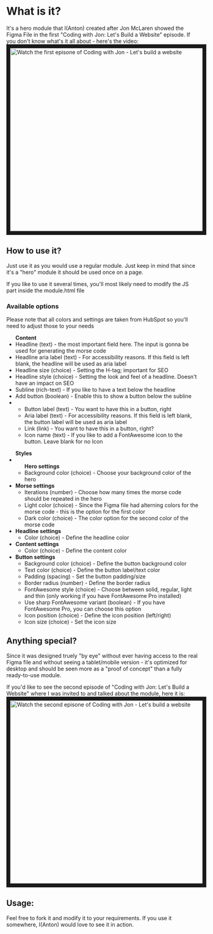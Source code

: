 <h1>What is it?</h1>
It's a hero module that I(Anton) created after Jon McLaren showed the Figma File in the first "Coding with Jon: Let's Build a Website" episode. If you don't know what's it all about - here's the video:<br>
<a href="http://www.youtube.com/watch?feature=player_embedded&v=tbQ0EkAXrm8" target="_blank"><img src="http://img.youtube.com/vi/tbQ0EkAXrm8/0.jpg" alt="Watch the first episone of Coding with Jon - Let's build a website" width="640" height="480" border="10" /></a>

<h2>How to use it?</h2>
<p>Just use it as you would use a regular module. Just keep in mind that since it's a "hero" module it should be used once on a page.</p>
<p>If you like to use it several times, you'll most likely need to modify the JS part inside the module.html file</p>

<h3>Available options</h3>
<p>Please note that all colors and settings are taken from HubSpot so you'll need to adjust those to your needs</p>
<ul><strong>Content</strong>
  <li>Headline (text) - the most important field here. The input is gonna be used for generating the morse code</li>
  <li>Headline aria label (text) - For accessibility reasons. If this field is left blank, the headline will be used as aria label</li>
  <li>Headline size (choice) - Setting the H-tag; important for SEO</li>
  <li>Headline style (choice) - Setting the look and feel of a headline. Doesn't have an impact on SEO</li>
  <li>Subline (rich-text) - If you like to have a text below the headline</li>
  <li>Add button (boolean) - Enable this to show a button below the subline</li>
  <li>
    <ul>
      <li>Button label (text) - You want to have this in a button, right</li>
      <li>Aria label (text) - For accessibility reasons. If this field is left blank, the button label will be used as aria label</li>
      <li>Link (link) - You want to have this in a button, right?</li>
      <li>Icon name (text) - If you like to add a FontAwesome icon to the button. Leave blank for no Icon</li>
    </ul>
  </li>
</ul>
<ul><strong>Styles</strong>
  <li>
    <ul><strong>Hero settings</strong>
      <li>Background color (choice) - Choose your background color of the hero</li>
    </ul>
  </li>
  <li><strong>Morse settings</strong>
    <ul>
      <li>Iterations (number) - Choose how many times the morse code should be repeated in the hero</li>
      <li>Light color (choice) - Since the Figma file had alterning colors for the morse code - this is the option for the first color</li>
      <li>Dark color (choice) - The color option for the second color of the morse code</li>
    </ul>
  </li>
  <li><strong>Headline settings</strong>
    <ul>
      <li>Color (choice) - Define the headline color</li>
    </ul>
  </li>
  <li><strong>Content settings</strong>
    <ul>
      <li>Color (choice) - Define the content color</li>
    </ul>
  </li>
  <li><strong>Button settings</strong>
    <ul>
      <li>Background color (choice) - Define the button background color</li>
      <li>Text color (choice) - Define the button label/text color</li>
      <li>Padding (spacing) - Set the button padding/size</li>
      <li>Border radius (number) - Define the border radius</li>
      <li>FontAwesome style (choice) - Choose between solid, regular, light and thin (only working if you have FontAwesome Pro installed)</li>
      <li>Use sharp FontAwesome variant (boolean) - If you have FontAwesome Pro, you can choose this option</li>
      <li>Icon position (choice) - Define the icon position (left/right)</li>
      <li>Icon size (choice) - Set the icon size</li>
    </ul>
  </li>
</ul>

<h2>Anything special?</h2>
<p>Since it was designed truely "by eye" without ever having access to the real Figma file and without seeing a tablet/mobile version - it's optimized for desktop and should be seen more as a "proof of concept" than a fully ready-to-use module.</p>
<p>If you'd like to see the second episode of "Coding with Jon: Let's Build a Website" where I was invited to and talked about the module, here it is:<br>
<a href="http://www.youtube.com/watch?feature=player_embedded&v=EB5I2f6FNzc" target="_blank"><img src="http://img.youtube.com/vi/EB5I2f6FNzc/0.jpg" alt="Watch the second episone of Coding with Jon - Let's build a website" width="640" height="480" border="10" /></a></p>

<h2>Usage:</h2>
<p>Feel free to fork it and modify it to your requirements. If you use it somewhere, I(Anton) would love to see it in action.</p>
